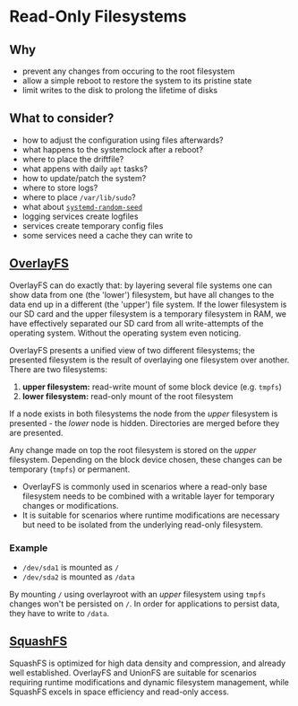 # Read-Only Filesystems

## Why

- prevent any changes from occuring to the root filesystem
- allow a simple reboot to restore the system to its pristine state
- limit writes to the disk to prolong the lifetime of disks

## What to consider?

- how to adjust the configuration using files afterwards?
- what happens to the systemclock after a reboot?
- where to place the driftfile?
- what appens with daily `apt` tasks?
- how to update/patch the system?
- where to store logs?
- where to place `/var/lib/sudo`?
- what about [`systemd-random-seed`](https://www.freedesktop.org/software/systemd/man/latest/systemd-random-seed.service.html)
- logging services create logfiles
- services create temporary config files
- some services need a cache they can write to

## [OverlayFS](http://en.wikipedia.org/wiki/OverlayFS)

OverlayFS can do exactly that: by layering several file systems one can show data from one (the 'lower') filesystem, but have all changes to the data end up in a different (the 'upper') file system. If the lower filesystem is our SD card and the upper filesystem is a temporary filesystem in RAM, we have effectively separated our SD card from all write-attempts of the operating system. Without the operating system even noticing.

OverlayFS presents a unified view of two different filesystems; the presented filesystem is the result of overlaying one filesystem over another. There are two filesystems:

1. **upper filesystem:** read-write mount of some block device (e.g. `tmpfs`)
2. **lower filesystem:** read-only mount of the root filesystem

If a node exists in both filesystems the node from the *upper* filesystem is presented - the *lower* node is hidden. Directories are merged before they are presented.

Any change made on top the root filesystem is stored on the *upper* filesystem. Depending on the block device chosen, these changes can be temporary (`tmpfs`) or permanent.

- OverlayFS is commonly used in scenarios where a read-only base filesystem needs to be combined with a writable layer for temporary changes or modifications.
- It is suitable for scenarios where runtime modifications are necessary but need to be isolated from the underlying read-only filesystem.

### Example

- `/dev/sda1` is mounted as `/`
- `/dev/sda2` is mounted as `/data`

By mounting `/` using overlayroot with an *upper* filesystem using `tmpfs` changes won't be persisted on `/`. In order for applications to persist data, they have to write to `/data`.

## [SquashFS](https://en.wikipedia.org/wiki/SquashFS)

SquashFS is optimized for high data density and compression, and already well established. OverlayFS and UnionFS are suitable for scenarios requiring runtime modifications and dynamic filesystem management, while SquashFS excels in space efficiency and read-only access.

